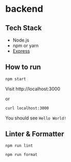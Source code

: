 # backend

## Tech Stack

* Node.js
* npm or yarn
* [Express](https://expressjs.com/)

## How to run

```sh
npm start
```

Visit http://localhost:3000

or

```sh
curl localhost:3000
```

You should see `Hello World!`

## Linter & Formatter

```
npm run lint
```

```
npm run format
```

